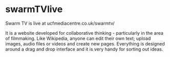 swarmTVlive
===========

Swarm TV is live at ucfmediacentre.co.uk/swarmtv/

It is a website developed for collaborative thinking - particularly in the area of filmmaking. Like Wikipedia, anyone can edit their own text; upload images, audio files or videos and create new pages. Everything is designed around a drag and drop interface and it is very handy for sorting out ideas.
